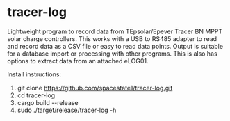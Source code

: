 # tracer-log
Lightweight program to record data from TEpsolar/Epever Tracer BN MPPT solar charge controllers. This works with a USB to RS485 adapter to read and record data as a CSV file or easy to read data points. Output is suitable for a database import or processing with other programs.  This is also has options to extract data from an attached eLOG01.  

Install instructions: 

1. git clone https://github.com/spacestate1/tracer-log.git
2. cd tracer-log
3. cargo build --release 
4. sudo ./target/release/tracer-log -h
